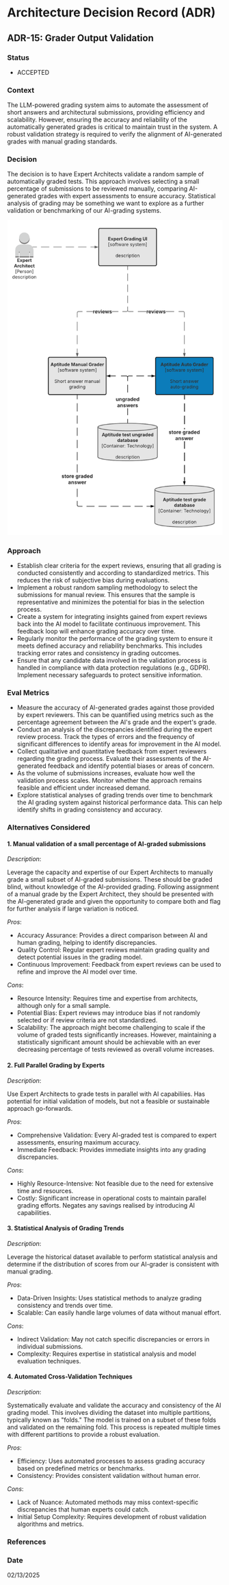 # Architecture Decision Record (ADR)

## ADR-15: Grader Output Validation

### Status
- ACCEPTED

### Context
The LLM-powered grading system aims to automate the assessment of short answers and architectural submissions, providing efficiency and scalability. However, ensuring the accuracy and reliability of the automatically generated grades is critical to maintain trust in the system. A robust validation strategy is required to verify the alignment of AI-generated grades with manual grading standards.

### Decision
The decision is to have Expert Architects validate a random sample of automatically graded tests. This approach involves selecting a small percentage of submissions to be reviewed manually, comparing AI-generated grades with expert assessments to ensure accuracy. Statistical analysis of grading may be something we want to explore as a further validation or benchmarking of our AI-grading systems.

![Architectural diagram](./images/ADR-15.png)

### Approach
- Establish clear criteria for the expert reviews, ensuring that all grading is conducted consistently and according to standardized metrics. This reduces the risk of subjective bias during evaluations.
- Implement a robust random sampling methodology to select the submissions for manual review. This ensures that the sample is representative and minimizes the potential for bias in the selection process.
- Create a system for integrating insights gained from expert reviews back into the AI model to facilitate continuous improvement. This feedback loop will enhance grading accuracy over time.
- Regularly monitor the performance of the grading system to ensure it meets defined accuracy and reliability benchmarks. This includes tracking error rates and consistency in grading outcomes.
- Ensure that any candidate data involved in the validation process is handled in compliance with data protection regulations (e.g., GDPR). Implement necessary safeguards to protect sensitive information.
 
### Eval Metrics
- Measure the accuracy of AI-generated grades against those provided by expert reviewers. This can be quantified using metrics such as the percentage agreement between the AI's grade and the expert's grade.
- Conduct an analysis of the discrepancies identified during the expert review process. Track the types of errors and the frequency of significant differences to identify areas for improvement in the AI model.
- Collect qualitative and quantitative feedback from expert reviewers regarding the grading process. Evaluate their assessments of the AI-generated feedback and identify potential biases or areas of concern.
- As the volume of submissions increases, evaluate how well the validation process scales. Monitor whether the approach remains feasible and efficient under increased demand.
- Explore statistical analyses of grading trends over time to benchmark the AI grading system against historical performance data. This can help identify shifts in grading consistency and accuracy.

### Alternatives Considered

#### 1. Manual validation of a small percentage of AI-graded submissions

*Description*:

Leverage the capacity and expertise of our Expert Architects to manually grade a small subset of AI-graded submissions. These should be graded blind, without knowledge of the AI-provided grading. Following assignment of a manual grade by the Expert Architect, they should be presented with the AI-generated grade and given the opportunity to compare both and flag for further analysis if large variation is noticed.

*Pros*:
- Accuracy Assurance: Provides a direct comparison between AI and human grading, helping to identify discrepancies.
- Quality Control: Regular expert reviews maintain grading quality and detect potential issues in the grading model.
- Continuous Improvement: Feedback from expert reviews can be used to refine and improve the AI model over time.

*Cons*:
- Resource Intensity: Requires time and expertise from architects, although only for a small sample.
- Potential Bias: Expert reviews may introduce bias if not randomly selected or if review criteria are not standardized.
- Scalability: The approach might become challenging to scale if the volume of graded tests significantly increases. However, maintaining a statistically significant amount should be achievable with an ever decreasing percentage of tests reviewed as overall volume increases.

#### 2. Full Parallel Grading by Experts

*Description*:

Use Expert Architects to grade tests in parallel with AI capabiliies. Has potential for initial validation of models, but not a feasible or sustainable approach go-forwards.

*Pros*:
- Comprehensive Validation: Every AI-graded test is compared to expert assessments, ensuring maximum accuracy.
- Immediate Feedback: Provides immediate insights into any grading discrepancies.

*Cons*:
- Highly Resource-Intensive: Not feasible due to the need for extensive time and resources.
- Costly: Significant increase in operational costs to maintain parallel grading efforts. Negates any savings realised by introducing AI capabilities.

#### 3. Statistical Analysis of Grading Trends

*Description*:

Leverage the historical dataset available to perform statistical analysis and determine if the distribution of scores from our AI-grader is consistent with manual grading.

*Pros*:
- Data-Driven Insights: Uses statistical methods to analyze grading consistency and trends over time.
- Scalable: Can easily handle large volumes of data without manual effort.

*Cons*:
- Indirect Validation: May not catch specific discrepancies or errors in individual submissions.
- Complexity: Requires expertise in statistical analysis and model evaluation techniques.

#### 4. Automated Cross-Validation Techniques

*Description*:

Systematically evaluate and validate the accuracy and consistency of the AI grading model. This involves dividing the dataset into multiple partitions, typically known as "folds." The model is trained on a subset of these folds and validated on the remaining fold. This process is repeated multiple times with different partitions to provide a robust evaluation.

*Pros*:
- Efficiency: Uses automated processes to assess grading accuracy based on predefined metrics or benchmarks.
- Consistency: Provides consistent validation without human error.

*Cons*:
- Lack of Nuance: Automated methods may miss context-specific discrepancies that human experts could catch.
- Initial Setup Complexity: Requires development of robust validation algorithms and metrics.

### References

### Date
02/13/2025
